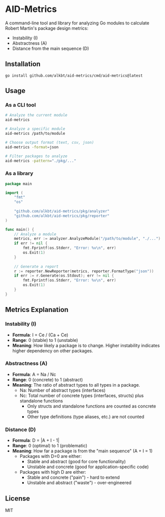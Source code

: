 # AID-Metrics

A command-line tool and library for analyzing Go modules to calculate Robert Martin's package design metrics:
- Instability (I)
- Abstractness (A)
- Distance from the main sequence (D)

## Installation

```
go install github.com/alkbt/aid-metrics/cmd/aid-metrics@latest
```

## Usage

### As a CLI tool

```bash
# Analyze the current module
aid-metrics

# Analyze a specific module
aid-metrics /path/to/module

# Choose output format (text, csv, json)
aid-metrics -format=json

# Filter packages to analyze
aid-metrics -pattern="./pkg/..."
```

### As a library

```go
package main

import (
    "fmt"
    "os"
    
    "github.com/alkbt/aid-metrics/pkg/analyzer"
    "github.com/alkbt/aid-metrics/pkg/reporter"
)

func main() {
    // Analyze a module
    metrics, err := analyzer.AnalyzeModule("/path/to/module", "./...")
    if err != nil {
        fmt.Fprintf(os.Stderr, "Error: %v\n", err)
        os.Exit(1)
    }
    
    // Generate a report
    r := reporter.NewReporter(metrics, reporter.FormatType("json"))
    if err := r.Generate(os.Stdout); err != nil {
        fmt.Fprintf(os.Stderr, "Error: %v\n", err)
        os.Exit(1)
    }
}
```

## Metrics Explanation

### Instability (I)
- **Formula**: I = Ce / (Ca + Ce)
- **Range**: 0 (stable) to 1 (unstable)
- **Meaning**: How likely a package is to change. Higher instability indicates higher dependency on other packages.

### Abstractness (A)
- **Formula**: A = Na / Nc
- **Range**: 0 (concrete) to 1 (abstract)
- **Meaning**: The ratio of abstract types to all types in a package.
  - Na: Number of abstract types (interfaces)
  - Nc: Total number of concrete types (interfaces, structs) plus standalone functions
    - Only structs and standalone functions are counted as concrete types
    - Other type definitions (type aliases, etc.) are not counted

### Distance (D)
- **Formula**: D = |A + I - 1|
- **Range**: 0 (optimal) to 1 (problematic)
- **Meaning**: How far a package is from the "main sequence" (A + I = 1)
  - Packages with D=0 are either:
    - Stable and abstract (good for core functionality)
    - Unstable and concrete (good for application-specific code)
  - Packages with high D are either:
    - Stable and concrete ("pain") - hard to extend
    - Unstable and abstract ("waste") - over-engineered

## License

MIT 